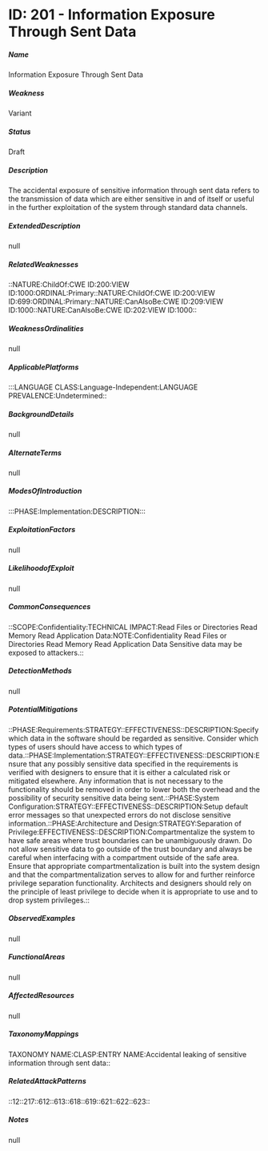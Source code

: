 # ID: 201 - Information Exposure Through Sent Data
<h5>Name</h5>Information Exposure Through Sent Data
<h5>Weakness</h5>Variant
<h5>Status</h5>Draft
<h5>Description</h5>The accidental exposure of sensitive information through sent data refers to the transmission of data which are either sensitive in and of itself or useful in the further exploitation of the system through standard data channels.
<h5>ExtendedDescription</h5>null
<h5>RelatedWeaknesses</h5>::NATURE:ChildOf:CWE ID:200:VIEW ID:1000:ORDINAL:Primary::NATURE:ChildOf:CWE ID:200:VIEW ID:699:ORDINAL:Primary::NATURE:CanAlsoBe:CWE ID:209:VIEW ID:1000::NATURE:CanAlsoBe:CWE ID:202:VIEW ID:1000::
<h5>WeaknessOrdinalities</h5>null
<h5>ApplicablePlatforms</h5>:::LANGUAGE CLASS:Language-Independent:LANGUAGE PREVALENCE:Undetermined::
<h5>BackgroundDetails</h5>null
<h5>AlternateTerms</h5>null
<h5>ModesOfIntroduction</h5>:::PHASE:Implementation:DESCRIPTION:::
<h5>ExploitationFactors</h5>null
<h5>LikelihoodofExploit</h5>null
<h5>CommonConsequences</h5>::SCOPE:Confidentiality:TECHNICAL IMPACT:Read Files or Directories Read Memory Read Application Data:NOTE:Confidentiality Read Files or Directories Read Memory Read Application Data Sensitive data may be exposed to attackers.::
<h5>DetectionMethods</h5>null
<h5>PotentialMitigations</h5>::PHASE:Requirements:STRATEGY::EFFECTIVENESS::DESCRIPTION:Specify which data in the software should be regarded as sensitive. Consider which types of users should have access to which types of data.::PHASE:Implementation:STRATEGY::EFFECTIVENESS::DESCRIPTION:Ensure that any possibly sensitive data specified in the requirements is verified with designers to ensure that it is either a calculated risk or mitigated elsewhere. Any information that is not necessary to the functionality should be removed in order to lower both the overhead and the possibility of security sensitive data being sent.::PHASE:System Configuration:STRATEGY::EFFECTIVENESS::DESCRIPTION:Setup default error messages so that unexpected errors do not disclose sensitive information.::PHASE:Architecture and Design:STRATEGY:Separation of Privilege:EFFECTIVENESS::DESCRIPTION:Compartmentalize the system to have safe areas where trust boundaries can be unambiguously drawn. Do not allow sensitive data to go outside of the trust boundary and always be careful when interfacing with a compartment outside of the safe area. Ensure that appropriate compartmentalization is built into the system design and that the compartmentalization serves to allow for and further reinforce privilege separation functionality. Architects and designers should rely on the principle of least privilege to decide when it is appropriate to use and to drop system privileges.::
<h5>ObservedExamples</h5>null
<h5>FunctionalAreas</h5>null
<h5>AffectedResources</h5>null
<h5>TaxonomyMappings</h5>TAXONOMY NAME:CLASP:ENTRY NAME:Accidental leaking of sensitive information through sent data::
<h5>RelatedAttackPatterns</h5>::12::217::612::613::618::619::621::622::623::
<h5>Notes</h5>null

